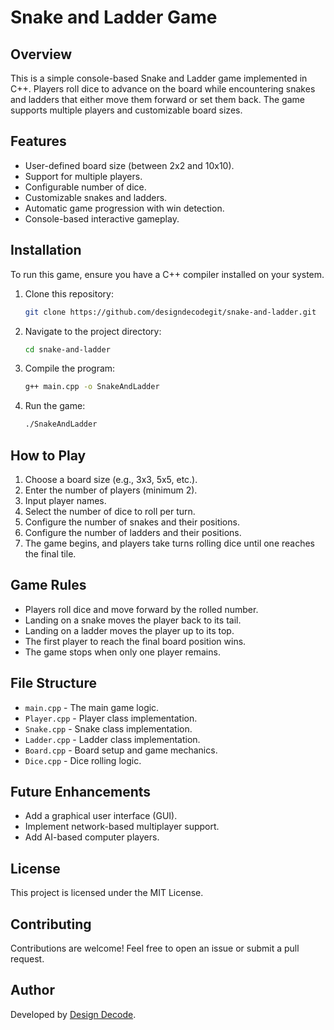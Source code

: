 # Snake and Ladder Game

## Overview
This is a simple console-based Snake and Ladder game implemented in C++. Players roll dice to advance on the board while encountering snakes and ladders that either move them forward or set them back. The game supports multiple players and customizable board sizes.

## Features
- User-defined board size (between 2x2 and 10x10).
- Support for multiple players.
- Configurable number of dice.
- Customizable snakes and ladders.
- Automatic game progression with win detection.
- Console-based interactive gameplay.

## Installation
To run this game, ensure you have a C++ compiler installed on your system.

1. Clone this repository:
   ```sh
   git clone https://github.com/designdecodegit/snake-and-ladder.git
   ```
2. Navigate to the project directory:
   ```sh
   cd snake-and-ladder
   ```
3. Compile the program:
   ```sh
   g++ main.cpp -o SnakeAndLadder
   ```
4. Run the game:
   ```sh
   ./SnakeAndLadder
   ```

## How to Play
1. Choose a board size (e.g., 3x3, 5x5, etc.).
2. Enter the number of players (minimum 2).
3. Input player names.
4. Select the number of dice to roll per turn.
5. Configure the number of snakes and their positions.
6. Configure the number of ladders and their positions.
7. The game begins, and players take turns rolling dice until one reaches the final tile.

## Game Rules
- Players roll dice and move forward by the rolled number.
- Landing on a snake moves the player back to its tail.
- Landing on a ladder moves the player up to its top.
- The first player to reach the final board position wins.
- The game stops when only one player remains.

## File Structure
- `main.cpp` - The main game logic.
- `Player.cpp` - Player class implementation.
- `Snake.cpp` - Snake class implementation.
- `Ladder.cpp` - Ladder class implementation.
- `Board.cpp` - Board setup and game mechanics.
- `Dice.cpp` - Dice rolling logic.

## Future Enhancements
- Add a graphical user interface (GUI).
- Implement network-based multiplayer support.
- Add AI-based computer players.

## License
This project is licensed under the MIT License.

## Contributing
Contributions are welcome! Feel free to open an issue or submit a pull request.

## Author
Developed by [Design Decode](https://github.com/designdecodegit).

